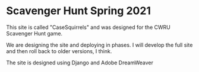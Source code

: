 # Scavenger Hunt Spring 2021
This site is called "CaseSquirrels" and was designed for the CWRU Scavenger Hunt game.

We are designing the site and deploying in phases. I will develop the full site and then roll back to older versions, I think.

The site is designed using Django and Adobe DreamWeaver
